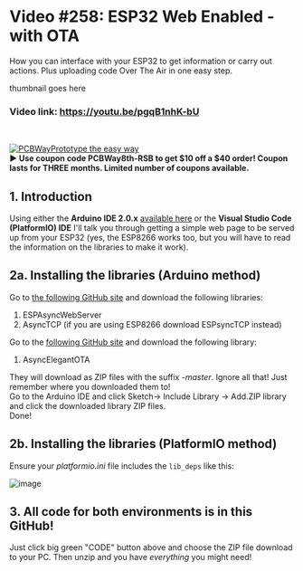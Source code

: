 # Video #258: ESP32 Web Enabled - with OTA
How you can interface with your ESP32 to get information or carry out actions. Plus uploading code Over The Air in one easy step.

thumbnail goes here
### Video link: https://youtu.be/pgqB1nhK-bU  
<br>  

[![PCBWayPrototype the easy way](https://user-images.githubusercontent.com/20911308/185422574-52a4e7db-c680-4dd2-87be-1f1dd1db6a65.gif "PCBWay - up to 20% Discount on 4 & 6-layer PCBs")](https://pcbway.com/)  
**► Use coupon code **PCBWay8th-RSB** to get $10 off a $40 order! Coupon lasts for THREE months. Limited number of coupons available.**


## 1. Introduction
Using either the **Arduino IDE 2.0.x** [available here](https://bit.ly/Arduino2v0_IDE) or the **Visual Studio Code (PlatformIO) IDE** I'll talk you through getting a simple web page to be served up from your ESP32 (yes, the ESP8266 works too, but you will have to read the information on the libraries to make it work).

## 2a. Installing the libraries (Arduino method)
Go to [the following GitHub site](https://github.com/me-no-dev) and download the following libraries:

1. ESPAsyncWebServer
2. AsyncTCP (if you are using ESP8266 download ESPsyncTCP instead)

Go to the [following GitHub site](https://github.com/ayushsharma82/AsyncElegantOTA) and download the following library:

1. AsyncElegantOTA

They will download as ZIP files with the suffix _-master_. Ignore all that! Just remember where you downloaded them to!   
Go to the Arduino IDE and click Sketch-> Include Library -> Add.ZIP library and click the downloaded library ZIP files.  
Done!  

## 2b. Installing the libraries (PlatformIO method)
Ensure your _platformio.ini_ file includes the ```lib_deps``` like this:  

![image](https://user-images.githubusercontent.com/20911308/213924408-f8dec861-7d99-42ab-a9a3-7adfa296eb5b.png)  

## 3. All code for both environments is in this GitHub!

Just click big green "CODE" button above and choose the ZIP file download to your PC. Then unzip and you have _everything_ you might need!  

